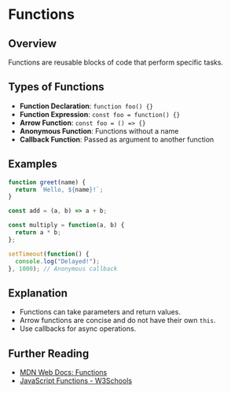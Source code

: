 
# Functions

## Overview
Functions are reusable blocks of code that perform specific tasks.

## Types of Functions
- **Function Declaration**: `function foo() {}`
- **Function Expression**: `const foo = function() {}`
- **Arrow Function**: `const foo = () => {}`
- **Anonymous Function**: Functions without a name
- **Callback Function**: Passed as argument to another function

## Examples
```js
function greet(name) {
  return `Hello, ${name}!`;
}

const add = (a, b) => a + b;

const multiply = function(a, b) {
  return a * b;
};

setTimeout(function() {
  console.log("Delayed!");
}, 1000); // Anonymous callback
```

## Explanation
- Functions can take parameters and return values.
- Arrow functions are concise and do not have their own `this`.
- Use callbacks for async operations.

## Further Reading
- [MDN Web Docs: Functions](https://developer.mozilla.org/en-US/docs/Web/JavaScript/Guide/Functions)
- [JavaScript Functions - W3Schools](https://www.w3schools.com/js/js_functions.asp)
